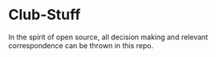 # Club-Stuff

In the spirit of open source, all decision making and relevant correspondence can be thrown in this repo.
